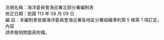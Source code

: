 法規名稱：海洋委員會海巡署北部分署編制表  
修正日期：民國 113 年 08 月 09 日  
編 註：本編制表依據海洋委員會海巡署各地區分署組織準則第 5 條第 1 項訂定，內容  
請參閱相關圖表附檔。  



